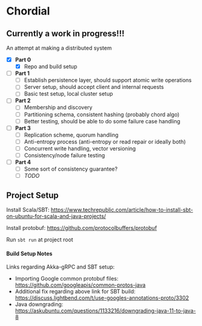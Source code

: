 
# Chordial

## **Currently a work in progress!!!**

An attempt at making a distributed system

- [x] **Part 0**
  - [x] Repo and build setup
- [ ] **Part 1**
  - [ ] Establish persistence layer, should support atomic write operations
  - [ ] Server setup, should accept client and internal requests
  - [ ] Basic test setup, local cluster setup
- [ ] **Part 2**
  - [ ] Membership and discovery
  - [ ] Partitioning schema, consistent hashing (probably chord algo)
  - [ ] Better testing, should be able to do some failure case handling
- [ ] **Part 3**
  - [ ] Replication scheme, quorum handling
  - [ ] Anti-entropy process (anti-entropy or read repair or ideally both)
  - [ ] Concurrent write handling, vector versioning
  - [ ] Consistency/node failure testing
- [ ] **Part 4**
  - [ ] Some sort of consistency guarantee?
  - [ ] _TODO_

## Project Setup

Install Scala/SBT: <https://www.techrepublic.com/article/how-to-install-sbt-on-ubuntu-for-scala-and-java-projects/>

Install protobuf: <https://github.com/protocolbuffers/protobuf>

Run `sbt run` at project root

#### Build Setup Notes

Links regarding Akka-gRPC and SBT setup:
* Importing Google common protobuf files: <https://github.com/googleapis/common-protos-java>
* Additional fix regarding above link for SBT build: <https://discuss.lightbend.com/t/use-googles-annotations-proto/3302>
* Java downgrading: <https://askubuntu.com/questions/1133216/downgrading-java-11-to-java-8>